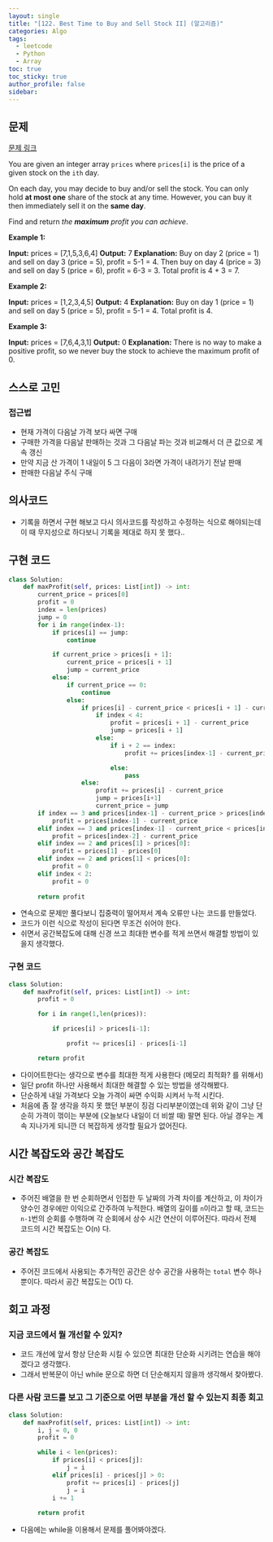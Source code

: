 ```yaml
---
layout: single
title: "[122. Best Time to Buy and Sell Stock II] (알고리즘)"
categories: Algo
tags:
  - leetcode
  - Python
  - Array
toc: true
toc_sticky: true
author_profile: false
sidebar:
---
```


## 문제 

[문제 링크](https://leetcode.com/problems/best-time-to-buy-and-sell-stock-ii/)

You are given an integer array `prices` where `prices[i]` is the price of a given stock on the `ith` day.

On each day, you may decide to buy and/or sell the stock. You can only hold **at most one** share of the stock at any time. However, you can buy it then immediately sell it on the **same day**.

Find and return _the **maximum** profit you can achieve_.

**Example 1:**

**Input:** prices = [7,1,5,3,6,4]
**Output:** 7
**Explanation:** Buy on day 2 (price = 1) and sell on day 3 (price = 5), profit = 5-1 = 4.
Then buy on day 4 (price = 3) and sell on day 5 (price = 6), profit = 6-3 = 3.
Total profit is 4 + 3 = 7.

**Example 2:**

**Input:** prices = [1,2,3,4,5]
**Output:** 4
**Explanation:** Buy on day 1 (price = 1) and sell on day 5 (price = 5), profit = 5-1 = 4.
Total profit is 4.

**Example 3:**

**Input:** prices = [7,6,4,3,1]
**Output:** 0
**Explanation:** There is no way to make a positive profit, so we never buy the stock to achieve the maximum profit of 0.
## 스스로 고민

### 접근법

- 현재 가격이 다음날 가격 보다 싸면 구매
- 구매한 가격을 다음날 판매하는 것과 그 다음날 파는 것과 비교해서 더 큰 값으로 계속 갱신
- 만약 지금 산 가격이 1 내일이 5 그 다음이 3라면 가격이 내려가기 전날 판매
- 판매한 다음날 주식 구매

## 의사코드

- 기록을 하면서 구현 해보고 다시 의사코드를 작성하고 수정하는 식으로 해야되는데 이 때 무지성으로 하다보니 기록을 제대로 하지 못 했다..

## 구현 코드

```python
class Solution:
    def maxProfit(self, prices: List[int]) -> int:
        current_price = prices[0]
        profit = 0
        index = len(prices)
        jump = 0
        for i in range(index-1):
            if prices[i] == jump:
                continue

            if current_price > prices[i + 1]:
                current_price = prices[i + 1]
                jump = current_price
            else:
                if current_price == 0:
                    continue
                else:
                    if prices[i] - current_price < prices[i + 1] - current_price:
                        if index < 4:
                            profit = prices[i + 1] - current_price
                            jump = prices[i + 1]
                        else:
                            if i + 2 == index:
                                profit += prices[index-1] - current_price

                            else:
                                pass
                    else:
                        profit += prices[i] - current_price
                        jump = prices[i+1]
                        current_price = jump
        if index == 3 and prices[index-1] - current_price > prices[index-2] - current_price:
            profit = prices[index-1] - current_price
        elif index == 3 and prices[index-1] - current_price < prices[index-2] - current_price:
            profit = prices[index-2] - current_price
        elif index == 2 and prices[1] > prices[0]:
            profit = prices[1] - prices[0]
        elif index == 2 and prices[1] < prices[0]:
            profit = 0
        elif index < 2:
            profit = 0
            
        return profit
```

- 연속으로 문제만 풀다보니 집중력이 떨어져서 계속 오류만 나는 코드를 만들었다.
- 코드가 이런 식으로 작성이 된다면 무조건 쉬어야 한다.
- 쉬면서 공간복잡도에 대해 신경 쓰고 최대한 변수를 적게 쓰면서 해결할 방법이 있을지 생각했다.

### 구현 코드

```python
class Solution:
    def maxProfit(self, prices: List[int]) -> int:
        profit = 0

        for i in range(1,len(prices)):

            if prices[i] > prices[i-1]:

                profit += prices[i] - prices[i-1]

        return profit
```

- 다이어트한다는 생각으로 변수를 최대한 적게 사용한다 (메모리 최적화? 를 위해서)
- 일단 profit 하나만 사용해서 최대한 해결할 수 있는 방법을 생각해봤다.
- 단순하게 내일 가격보다 오늘 가격이 싸면 수익화 시켜서 누적 시킨다.
- 처음에 좀 잘 생각을 하지 못 했던 부분이 징검 다리부분이였는데 위와 같이 그냥 단순히 가격이 꺾이는 부분에 (오늘보다 내일이 더 비쌀 때) 팔면 된다. 아닐 경우는 계속 지나가게 되니깐 더 복잡하게 생각할 필요가 없어진다.

## 시간 복잡도와 공간 복잡도

### 시간 복잡도

- 주어진 배열을 한 번 순회하면서 인접한 두 날짜의 가격 차이를 계산하고, 이 차이가 양수인 경우에만 이익으로 간주하여 누적한다. 배열의 길이를 `n`이라고 할 때, 코드는 `n-1`번의 순회를 수행하며 각 순회에서 상수 시간 연산이 이루어진다. 따라서 전체 코드의 시간 복잡도는 O(n) 다.

### 공간 복잡도

- 주어진 코드에서 사용되는 추가적인 공간은 상수 공간을 사용하는 `total` 변수 하나뿐이다. 따라서 공간 복잡도는 O(1) 다.

## 회고 과정

### 지금 코드에서 뭘 개선할 수 있지?

- 코드 개선에 앞서 항상 단순화 시킬 수 있으면 최대한 단순화 시키려는 연습을 해야겠다고 생각했다.
- 그래서 반복문이 아닌 while 문으로 하면 더 단순해지지 않을까 생각해서 찾아봤다. 


### 다른 사람 코드를 보고 그 기준으로 어떤 부분을 개선 할 수 있는지 최종 회고

```python
class Solution:
    def maxProfit(self, prices: List[int]) -> int:
        i, j = 0, 0
        profit = 0

        while i < len(prices):
            if prices[i] < prices[j]:
                j = i
            elif prices[i] - prices[j] > 0:
                profit += prices[i] - prices[j]
                j = i
            i += 1
        
        return profit
```

- 다음에는 while을 이용해서 문제를 풀어봐야겠다.